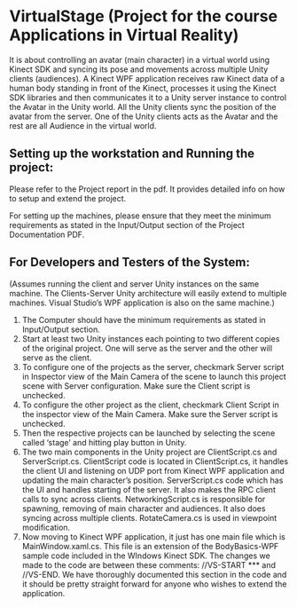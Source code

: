 VirtualStage (Project for the course Applications in Virtual Reality)
===
It is about controlling an avatar (main character) in a virtual world using Kinect SDK and syncing its pose and movements across multiple Unity clients (audiences). A Kinect WPF application receives raw Kinect data of a human body standing in front of the Kinect, processes it using the Kinect SDK libraries and then communicates it to a Unity server instance to control the Avatar in the Unity world. All the Unity clients sync the position of the avatar from the server. One of the Unity clients acts as the Avatar and the rest are all Audience in the virtual world. 

Setting up the workstation and Running the project:
---
Please refer to the Project report in the pdf. It provides detailed info on how to setup and extend the project.

For setting up the machines, please ensure that they meet the minimum requirements as stated in the Input/Output section of the Project Documentation PDF.

For Developers and Testers of the System: 
---
(Assumes running the client and server Unity instances on the same machine. The Clients-Server Unity architecture will easily extend to multiple machines. Visual Studio’s WPF application is also on the same machine.)

1. The Computer should have the minimum requirements as stated in Input/Output section. 
2. Start at least two Unity instances each pointing to two different copies of the original project. One will serve as the server and the other will serve as the client.
3. To configure one of the projects as the server, checkmark Server script in Inspector view of the Main Camera of the scene to launch this project scene with Server configuration. Make sure the Client script is unchecked.
4. To configure the other project as the client, checkmark Client Script in the inspector view of the Main Camera. Make sure the Server script is unchecked.
5. Then the respective projects can be launched by selecting the scene called ‘stage’ and hitting play button in Unity.
6. The two main components in the Unity project are ClientScript.cs and ServerScript.cs. ClientScript code is located in ClientScript.cs, it handles the client UI and listening on UDP port from Kinect WPF application and updating the main character’s position. ServerScript.cs code which has the UI and handles starting of the server. It also makes the RPC client calls to sync across clients. NetworkingScript.cs is responsible for spawning, removing of main character and audiences. It also does syncing across multiple clients. RotateCamera.cs is used in viewpoint modification.
7. Now moving to Kinect WPF application, it just has one main file which is MainWindow.xaml.cs. This file is an extension of the BodyBasics-WPF sample code included in the WIndows Kinect SDK. The changes we made to the code are between these comments: //VS-START *** and //VS-END. We have thoroughly documented this section in the code and it should be pretty straight forward for anyone who wishes to extend the application.
